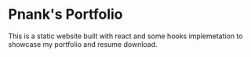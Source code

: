 # Pnank's Portfolio
This is a static website built with react and some hooks implemetation to showcase my portfolio and resume download. 
